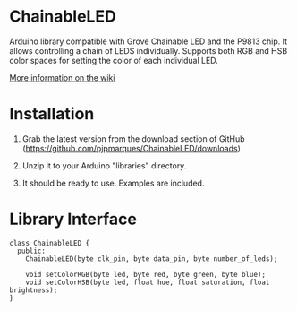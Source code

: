 ChainableLED
============

Arduino library compatible with Grove Chainable LED and the P9813 chip. It allows controlling a chain of LEDS individually. 
Supports both RGB and HSB color spaces for setting the color of each individual LED.

[More information on the wiki](https://github.com/pjpmarques/ChainableLED/wiki)


Installation
============
1. Grab the latest version from the download section of GitHub
(https://github.com/pjpmarques/ChainableLED/downloads)

2. Unzip it to your Arduino "libraries" directory. 

3. It should be ready to use. Examples are included.


Library Interface
=================

    class ChainableLED {
      public:
        ChainableLED(byte clk_pin, byte data_pin, byte number_of_leds);

        void setColorRGB(byte led, byte red, byte green, byte blue);
        void setColorHSB(byte led, float hue, float saturation, float brightness);
    }
